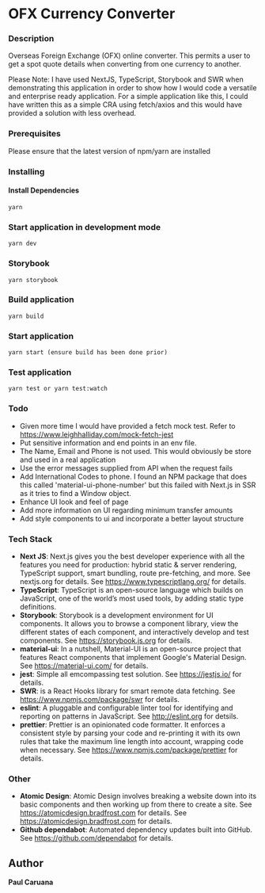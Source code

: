 # OFX Currency Converter 

### Description

Overseas Foreign Exchange (OFX) online converter. This permits a user to get a spot quote details when converting 
from one currency to another.

Please Note: I have used NextJS, TypeScript, Storybook and SWR when demonstrating this application in order to show 
how I would code a versatile and enterprise ready application. For a simple application like this, I could have 
written this as a simple CRA using fetch/axios and this would have provided a solution with less overhead.
 
### Prerequisites

Please ensure that the latest version of npm/yarn are installed 

### Installing

#### Install Dependencies 
```
yarn
```
### Start application in development mode
```
yarn dev
```

### Storybook
```
yarn storybook
```

### Build application
```
yarn build
```

### Start application
```
yarn start (ensure build has been done prior)
```

### Test application
```
yarn test or yarn test:watch
```
### Todo
- Given more time I would have provided a fetch mock test. Refer to https://www.leighhalliday.com/mock-fetch-jest
- Put sensitive information and end points in an env file.
- The Name, Email and Phone is not used. This would obviously be store and used in a real application
- Use the error messages supplied from API when the request fails
- Add International Codes to phone. I found an NPM package that does this called 'material-ui-phone-number' 
but this failed with Next.js in SSR as it tries to find a Window object.
- Enhance UI look and feel of page
- Add more information on UI regarding minimum transfer amounts
- Add style components to ui and incorporate a better layout structure
 
### Tech Stack
- **Next JS**: Next.js gives you the best developer experience with all the features you need for production: hybrid static & server rendering, TypeScript support, smart bundling, route pre-fetching, and more. See nextjs.org for details. See https://www.typescriptlang.org/ for details. 
- **TypeScript**: TypeScript is an open-source language which builds on JavaScript, one of the world’s most used tools, by adding static type definitions.
- **Storybook**: Storybook is a development environment for UI components. 
It allows you to browse a component library, view the different states 
of each component, and interactively develop and test components. See https://storybook.js.org for details.
- **material-ui**: In a nutshell, Material-UI is an open-source project that features React components that implement Google's Material Design. 
See https://material-ui.com/ for details.
- **jest**: Simple all emcompassing test solution. See https://jestjs.io/ for details.
- **SWR**: is a React Hooks library for smart remote data fetching. See https://www.npmjs.com/package/swr for details.
- **eslint**: A pluggable and configurable linter tool for identifying and reporting on patterns in JavaScript. 
See http://eslint.org for detsils.
- **prettier**: Prettier is an opinionated code formatter. It enforces a consistent style by parsing your code and re-printing it with its own rules that take the maximum line length into account, wrapping code when necessary. 
See https://www.npmjs.com/package/prettier for details.

### Other
- **Atomic Design**: Atomic Design involves breaking a website down into its basic 
components and then working up from there to create a site. See https://atomicdesign.bradfrost.com for details. 
See https://atomicdesign.bradfrost.com for details.
- **Github dependabot**: Automated dependency updates built into GitHub. See https://github.com/dependabot for details.

## Author

**Paul Caruana** 
